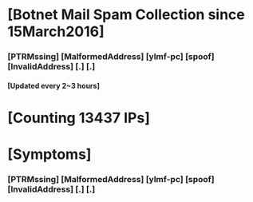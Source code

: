 # [Botnet Mail Spam Collection since 15March2016]
### [PTRMssing] [MalformedAddress] [ylmf-pc] [spoof] [InvalidAddress] [.] [.]
#### [Updated every 2~3 hours]

# [Counting 13437 IPs]

# [Symptoms] 
###   [PTRMssing] [MalformedAddress] [ylmf-pc] [spoof] [InvalidAddress] [.] [.]
